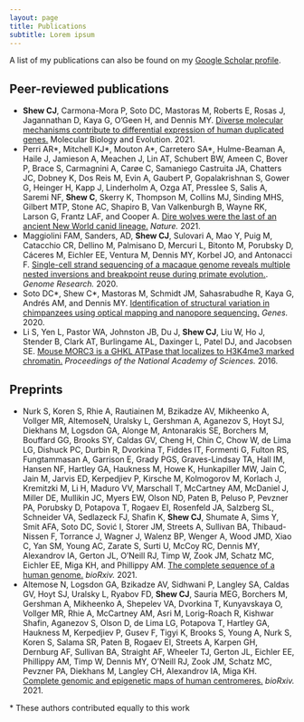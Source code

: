 ```yaml
---
layout: page
title: Publications
subtitle: Lorem ipsum
---
```


A list of my publications can also be found on my [Google Scholar profile](https://scholar.google.com/citations?user=A_zf528AAAAJ&hl=en&oi=ao).

## Peer-reviewed publications
- **Shew CJ**, Carmona-Mora P, Soto DC, Mastoras M, Roberts E, Rosas J, Jagannathan D, Kaya G, O’Geen H, and Dennis MY. [Diverse molecular mechanisms contribute to differential expression of human duplicated genes.](https://academic.oup.com/mbe/article/38/8/3060/6261769) Molecular Biology and Evolution. 2021.
- Perri AR*, Mitchell KJ*, Mouton A*, Carretero SA*, Hulme-Beaman A, Haile J, Jamieson A, Meachen J, Lin AT, Schubert BW, Ameen C, Bover P, Brace S, Carmagnini A, Carøe C, Samaniego Castruita JA, Chatters JC, Dobney K, Dos Reis M, Evin A, Gaubert P, Gopalakrishnan S, Gower G, Heinger H, Kapp J, Linderholm A, Ozga AT, Presslee S, Salis A, Saremi NF, **Shew C**, Skerry K, Thompson M, Collins MJ, Sinding MHS, Gilbert MTP, Stone AC, Shapiro B, Van Valkenburgh B, Wayne RK, Larson G, Frantz LAF, and Cooper A. [Dire wolves were the last of an ancient New World canid lineage.](https://www.nature.com/articles/s41586-020-03082-x) *Nature.* 2021.
- Maggiolini FAM, Sanders, AD, **Shew CJ**, Sulovari A, Mao Y, Puig M, Catacchio CR, Dellino M, Palmisano D, Mercuri L, Bitonto M, Porubsky D, Cáceres M, Eichler EE, Ventura M, Dennis MY, Korbel JO, and Antonacci F. [Single-cell strand sequencing of a macaque genome reveals multiple nested inversions and breakpoint reuse during primate evolution.](https://genome.cshlp.org/content/30/11/1680.short). *Genome Research.* 2020.
- Soto DC*, Shew C*, Mastoras M, Schmidt JM, Sahasrabudhe R, Kaya G, Andrés AM, and Dennis MY. [Identification of structural variation in chimpanzees using optical mapping and nanopore sequencing.](https://www.mdpi.com/2073-4425/11/3/276) *Genes.* 2020.
- Li S, Yen L, Pastor WA, Johnston JB, Du J, **Shew CJ**, Liu W, Ho J, Stender B, Clark AT, Burlingame AL, Daxinger L, Patel DJ, and Jacobsen SE. [Mouse MORC3 is a GHKL ATPase that localizes to H3K4me3 marked chromatin.](https://www.pnas.org/content/113/35/E5108.short) *Proceedings of the National Academy of Sciences.* 2016.

## Preprints
- Nurk S, Koren S, Rhie A, Rautiainen M, Bzikadze AV, Mikheenko A, Vollger MR, AltemoseN, Uralsky L, Gershman A, Aganezov S, Hoyt SJ, Diekhans M, Logsdon GA, Alonge M, Antonarakis SE, Borchers M, Bouffard GG, Brooks SY, Caldas GV, Cheng H, Chin C, Chow W, de Lima LG, Dishuck PC, Durbin R, Dvorkina T, Fiddes IT, Formenti G, Fulton RS, Fungtammasan A, Garrison E, Grady PGS, Graves-Lindsay TA, Hall IM, Hansen NF, Hartley GA, Haukness M, Howe K, Hunkapiller MW, Jain C, Jain M, Jarvis ED, Kerpedjiev P, Kirsche M, Kolmogorov M, Korlach J, Kremitzki M, Li H, Maduro VV, Marschall T, McCartney AM, McDaniel J, Miller DE, Mullikin JC, Myers EW, Olson ND, Paten B, Peluso P, Pevzner PA, Porubsky D, Potapova T, Rogaev EI, Rosenfeld JA, Salzberg SL, Schneider VA, Sedlazeck FJ, Shafin K, **Shew CJ**, Shumate A, Sims Y, Smit AFA, Soto DC, Sović I, Storer JM, Streets A, Sullivan BA, Thibaud-Nissen F, Torrance J, Wagner J, Walenz BP, Wenger A, Wood JMD, Xiao C, Yan SM, Young AC, Zarate S, Surti U, McCoy RC, Dennis MY, Alexandrov IA, Gerton JL, O’Neill RJ, Timp W, Zook JM, Schatz MC, Eichler EE, Miga KH, and Phillippy AM. [The complete sequence of a human genome.](https://www.biorxiv.org/content/10.1101/2021.05.26.445798v1.abstract) *bioRxiv.* 2021.
- Altemose N,  Logsdon GA,  Bzikadze AV,  Sidhwani P, Langley SA,  Caldas GV, Hoyt SJ, Uralsky L, Ryabov FD, **Shew CJ**, Sauria MEG,  Borchers M,  Gershman A,  Mikheenko A, Shepelev VA, Dvorkina T, Kunyavskaya O, Vollger MR,  Rhie A, McCartney AM,  Asri M, Lorig-Roach R,  Kishwar Shafin, Aganezov S, Olson D, de Lima LG, Potapova T, Hartley GA, Haukness M, Kerpedjiev P, Gusev F, Tigyi K, Brooks S, Young A, Nurk S, Koren S, Salama SR, Paten B, Rogaev EI, Streets A,  Karpen GH,  Dernburg AF, Sullivan BA, Straight AF, Wheeler TJ, Gerton JL,  Eichler EE, Phillippy AM, Timp W, Dennis MY, O’Neill RJ, Zook JM, Schatz MC, Pevzner PA, Diekhans M, Langley CH, Alexandrov IA, Miga KH. [Complete genomic and epigenetic maps of human centromeres.](https://www.biorxiv.org/content/10.1101/2021.07.12.452052v2.abstract) *bioRxiv.* 2021.

\* These authors contributed equally to this work
